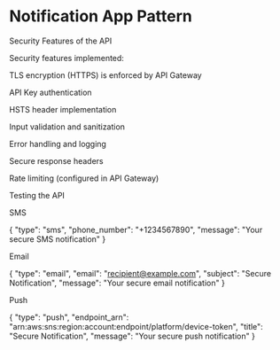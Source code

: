 # Notification App Pattern


Security Features of the API

Security features implemented:

TLS encryption (HTTPS) is enforced by API Gateway

API Key authentication

HSTS header implementation

Input validation and sanitization

Error handling and logging

Secure response headers

Rate limiting (configured in API Gateway)



Testing the API

SMS

{
    "type": "sms",
    "phone_number": "+1234567890",
    "message": "Your secure SMS notification"
}


Email

{
    "type": "email",
    "email": "recipient@example.com",
    "subject": "Secure Notification",
    "message": "Your secure email notification"
}


Push

{
    "type": "push",
    "endpoint_arn": "arn:aws:sns:region:account:endpoint/platform/device-token",
    "title": "Secure Notification",
    "message": "Your secure push notification"
}

